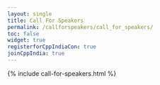 ```yaml
---
layout: single
title: Call For Speakers
permalink: /callforspeakers/call_for_speakers/
toc: false
widget: true
registerforCppIndiaCon: true
joinCppIndia: true
---
```


{% include call-for-speakers.html %}